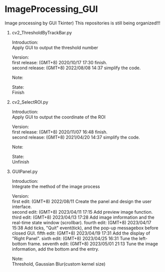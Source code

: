 # ImageProcessing_GUI
Image processing by GUI Tkinter)
This repositories is still being organized!!!

1. cv2_ThresholdByTrackBar.py

    Introduction:    
        Apply GUI to output the threshold number

    Version:  
        first release: (GMT+8) 2020/10/17 17:30 finish.  
        second release: (GMT+8) 2022/08/08 14:37 simplify the code.

    Note:  
        
    State:  
        Finish

2. cv2_SelectROI.py

    Introduction:  
        Apply GUI to output the coordinate of the ROI

    Version:  
        first release: (GMT+8) 2020/11/07 16:48 finish.  
        second release: (GMT+8) 2021/04/20 14:37 simplify the code.

    Note:  

    State:  
        Unfinish  

3. GUIPanel.py

    Introduction:  
        Integrate the method of the image process

    Version:  
        first edit: (GMT+8) 2022/08/11 Create the panel and design the user interface.  
        second edit: (GMT+8) 2023/04/11 17:15 Add preview image function.  
        third edit: (GMT+8) 2023/04/13 17:28 Add image imformation and the real-time state window (scrollbar).
        fourth edit: (GMT+8) 2023/04/17 15:38 Add ticks, "Quit" event(tick), and the pop-up messagebox before closed GUI.
        fifth edit: (GMT+8) 2023/04/19 17:31 Add the display of "Right Panel".
        sixth edit: (GMT+8) 2023/04/25 16:31 Tune the left-bottom frame.
        seventh edit: (GMT+8) 2023/05/01 21:13 Tune the image information, add the bottom and the entry. 

    Note:  
        Threshold, Gaussian Blur(custom kernel size) 
